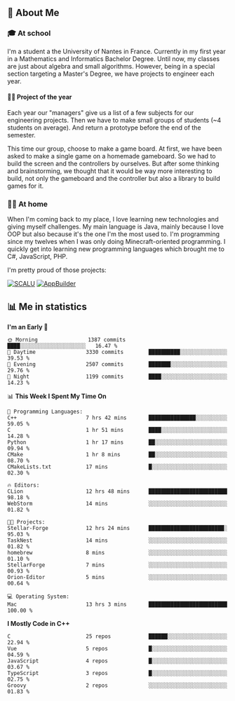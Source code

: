 ## 👀 About Me

### 🎓 At school

I'm a student a the University of Nantes in France. Currently in my first year in a Mathematics and Informatics Bachelor Degree. Until now, my classes are just about algebra and small algorithms. However, being in a special section targeting a Master's Degree, we have projects to engineer each year. 

#### 🔧🔬 Project of the year

Each year our "managers" give us a list of a few subjects for our engineering projects. Then we have to make small groups of students (~4 students on average). And return a prototype before the end of the semester.

This time our group, choose to make a game board. At first, we have been asked to make a single game on a homemade gameboard. So we had to build the screen and the controllers by ourselves. 
But after some thinking and brainstorming, we thought that it would be way more interesting to build, not only the gameboard and the controller but also a library to build games for it.

### 👨‍💻 At home

When I'm coming back to my place, I love learning new technologies and giving myself challenges. My main language is Java, mainly because I love OOP but also because it's the one I'm the most used to. I'm programming since my twelves when I was only doing Minecraft-oriented programming.  I quickly get into learning new programming languages which brought me to C#, JavaScript, PHP. 

I'm pretty proud of those projects:

[![SCALU](https://github-readme-stats.vercel.app/api/pin?username=renardfute&repo=SCALU)](https://github.com/renardfute/scalu)
[![AppBuilder](https://github-readme-stats.vercel.app/api/pin?username=pulsedev2&repo=AppBuilder)](https://github.com/pulsedev2/AppBuilder)

## 📊 Me in statistics
<!--START_SECTION:waka-->
**I'm an Early 🐤** 

```text
🌞 Morning                1387 commits        ████░░░░░░░░░░░░░░░░░░░░░   16.47 % 
🌆 Daytime                3330 commits        ██████████░░░░░░░░░░░░░░░   39.53 % 
🌃 Evening                2507 commits        ███████░░░░░░░░░░░░░░░░░░   29.76 % 
🌙 Night                  1199 commits        ████░░░░░░░░░░░░░░░░░░░░░   14.23 % 
```


📊 **This Week I Spent My Time On** 

```text
💬 Programming Languages: 
C++                      7 hrs 42 mins       ███████████████░░░░░░░░░░   59.05 % 
C                        1 hr 51 mins        ████░░░░░░░░░░░░░░░░░░░░░   14.28 % 
Python                   1 hr 17 mins        ██░░░░░░░░░░░░░░░░░░░░░░░   09.94 % 
CMake                    1 hr 8 mins         ██░░░░░░░░░░░░░░░░░░░░░░░   08.70 % 
CMakeLists.txt           17 mins             █░░░░░░░░░░░░░░░░░░░░░░░░   02.30 % 

🔥 Editors: 
CLion                    12 hrs 48 mins      █████████████████████████   98.18 % 
WebStorm                 14 mins             ░░░░░░░░░░░░░░░░░░░░░░░░░   01.82 % 

🐱‍💻 Projects: 
Stellar-Forge            12 hrs 24 mins      ████████████████████████░   95.03 % 
TaskNest                 14 mins             ░░░░░░░░░░░░░░░░░░░░░░░░░   01.82 % 
homebrew                 8 mins              ░░░░░░░░░░░░░░░░░░░░░░░░░   01.10 % 
StellarForge             7 mins              ░░░░░░░░░░░░░░░░░░░░░░░░░   00.93 % 
Orion-Editor             5 mins              ░░░░░░░░░░░░░░░░░░░░░░░░░   00.64 % 

💻 Operating System: 
Mac                      13 hrs 3 mins       █████████████████████████   100.00 % 
```

**I Mostly Code in C++** 

```text
C                        25 repos            ██████░░░░░░░░░░░░░░░░░░░   22.94 % 
Vue                      5 repos             █░░░░░░░░░░░░░░░░░░░░░░░░   04.59 % 
JavaScript               4 repos             █░░░░░░░░░░░░░░░░░░░░░░░░   03.67 % 
TypeScript               3 repos             █░░░░░░░░░░░░░░░░░░░░░░░░   02.75 % 
Groovy                   2 repos             ░░░░░░░░░░░░░░░░░░░░░░░░░   01.83 % 
```




<!--END_SECTION:waka-->
